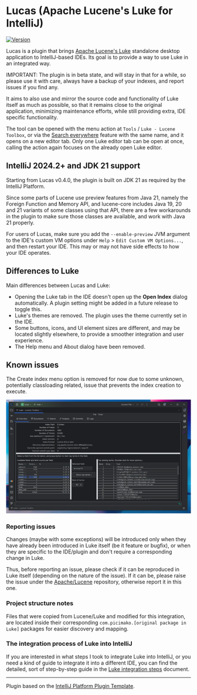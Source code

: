 # Lucas (Apache Lucene's Luke for IntelliJ)

[![Version](https://img.shields.io/jetbrains/plugin/v/24567-lucas.svg)](https://plugins.jetbrains.com/plugin/24567-lucas)

<!-- Plugin description -->
Lucas is a plugin that brings [Apache Lucene's Luke](https://github.com/apache/lucene/tree/main/lucene/luke) standalone desktop application to IntelliJ-based IDEs.
Its goal is to provide a way to use Luke in an integrated way.

IMPORTANT: The plugin is in beta state, and will stay in that for a while, so please use it with care, always have a backup of your indexes,
and report issues if you find any.

It aims to also use and mirror the source code and functionality of Luke itself as much as possible, so that
it remains close to the original application, minimizing maintenance efforts, while still providing extra, IDE specific functionality.

The tool can be opened with the menu action at `Tools` / `Luke - Lucene Toolbox`, or via the [Search everywhere](https://www.jetbrains.com/help/idea/searching-everywhere.html)
feature with the same name, and it opens on a new editor tab.
Only one Luke editor tab can be open at once, calling the action again focuses on the already open Luke editor.

## IntelliJ 2024.2+ and JDK 21 support

Starting from Lucas v0.4.0, the plugin is built on JDK 21 as required by the IntelliJ Platform.

Since some parts of Lucene use preview features from Java 21, namely the Foreign Function and Memory API,
and lucene-core includes Java 19, 20 and 21 variants of some classes using that API,
there are a few workarounds in the plugin to make sure those classes are available, and work with Java 21 properly.

For users of Lucas, make sure you add the `--enable-preview` JVM argument to the IDE's custom VM options
under `Help` > `Edit Custom VM Options...`, and then restart your IDE. This may or may not have side effects
to how your IDE operates.

## Differences to Luke

Main differences between Lucas and Luke:
- Opening the Luke tab in the IDE doesn't open up the **Open Index** dialog automatically. A plugin setting might be added in a future release to toggle this.
- Luke's themes are removed. The plugin uses the theme currently set in the IDE.
- Some buttons, icons, and UI element sizes are different, and may be located slightly elsewhere, to provide a smoother integration and user experience.
- The Help menu and About dialog have been removed.

## Known issues

The Create index menu option is removed for now due to some unknown, potentially classloading related, issue that prevents the
index creation to execute.
<!-- Plugin description end -->

![Lucas UI Overview tab](lucas_ui.png)

### Reporting issues

Changes (maybe with some exceptions) will be introduced only when they have already been introduced in Luke itself (be it feature or bugfix),
or when they are specific to the IDE/plugin and don't require a corresponding change in Luke.

Thus, before reporting an issue, please check if it can be reproduced in Luke itself (depending on the nature of the issue).
If it can be, please raise the issue under the [Apache/Lucene](https://github.com/apache/lucene) repository, otherwise report it in this one.

### Project structure notes

Files that were copied from Lucene/Luke and modified for this integration, are located inside their corresponding
`com.picimako.[original package in Luke]` packages for easier discovery and mapping.

### The integration process of Luke into IntelliJ

If you are interested in what steps I took to integrate Luke into IntelliJ, or you need a kind of guide to integrate it into a different IDE,
you can find the detailed, sort of step-by-step guide in the [Luke integration steps](/LUKE_INTEGRATION_STEPS.md) document.

---
Plugin based on the [IntelliJ Platform Plugin Template][template].

[template]: https://github.com/JetBrains/intellij-platform-plugin-template

